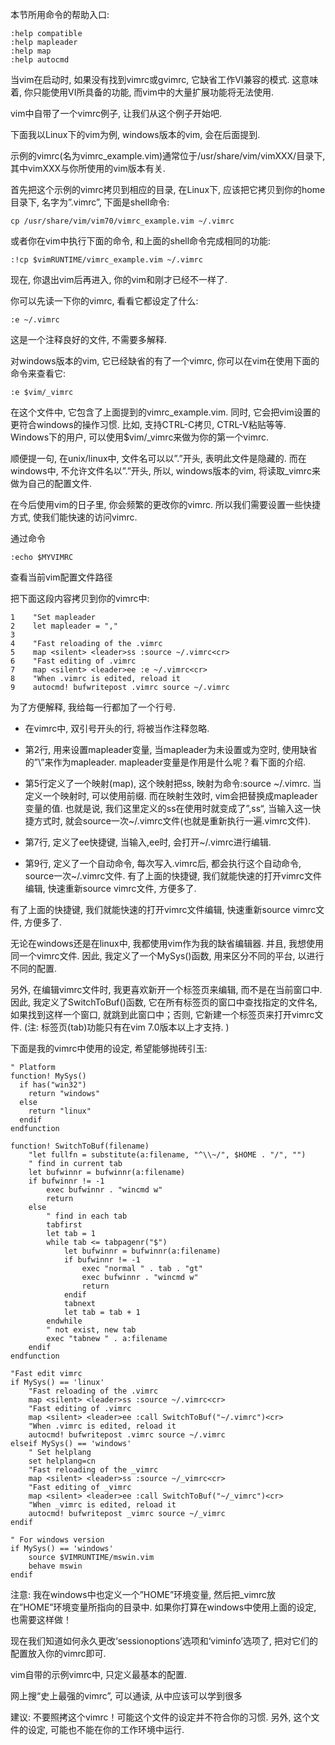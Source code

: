 本节所用命令的帮助入口: 

```
:help compatible
:help mapleader
:help map
:help autocmd 
```

当vim在启动时, 如果没有找到vimrc或gvimrc, 它缺省工作VI兼容的模式. 这意味着, 你只能使用VI所具备的功能, 而vim中的大量扩展功能将无法使用. 

vim中自带了一个vimrc例子, 让我们从这个例子开始吧. 

下面我以Linux下的vim为例, windows版本的vim, 会在后面提到. 

示例的vimrc(名为vimrc_example.vim)通常位于/usr/share/vim/vimXXX/目录下, 其中vimXXX与你所使用的vim版本有关. 

首先把这个示例的vimrc拷贝到相应的目录, 在Linux下, 应该把它拷贝到你的home目录下, 名字为”.vimrc”, 下面是shell命令: 

```
cp /usr/share/vim/vim70/vimrc_example.vim ~/.vimrc 
```

或者你在vim中执行下面的命令, 和上面的shell命令完成相同的功能: 

```
:!cp $vimRUNTIME/vimrc_example.vim ~/.vimrc 
```
现在, 你退出vim后再进入, 你的vim和刚才已经不一样了. 

你可以先读一下你的vimrc, 看看它都设定了什么: 

```
:e ~/.vimrc 
```

这是一个注释良好的文件, 不需要多解释. 

对windows版本的vim, 它已经缺省的有了一个vimrc, 你可以在vim在使用下面的命令来查看它: 

```
:e $vim/_vimrc 
```

在这个文件中, 它包含了上面提到的vimrc\_example.vim. 同时, 它会把vim设置的更符合windows的操作习惯. 比如, 支持CTRL-C拷贝, CTRL-V粘贴等等. Windows下的用户, 可以使用$vim/\_vimrc来做为你的第一个vimrc. 

顺便提一句, 在unix/linux中, 文件名可以以”.”开头, 表明此文件是隐藏的. 而在windows中, 不允许文件名以”.”开头, 所以, windows版本的vim, 将读取_vimrc来做为自己的配置文件. 

在今后使用vim的日子里, 你会频繁的更改你的vimrc. 所以我们需要设置一些快捷方式, 使我们能快速的访问vimrc. 

通过命令

```
:echo $MYVIMRC
```

查看当前vim配置文件路径

把下面这段内容拷贝到你的vimrc中: 

```
1    "Set mapleader
2    let mapleader = ","
3
4    "Fast reloading of the .vimrc
5    map <silent> <leader>ss :source ~/.vimrc<cr>
6    "Fast editing of .vimrc
7    map <silent> <leader>ee :e ~/.vimrc<cr>
8    "When .vimrc is edited, reload it
9    autocmd! bufwritepost .vimrc source ~/.vimrc 
```

为了方便解释, 我给每一行都加了一个行号. 

- 在vimrc中, 双引号开头的行, 将被当作注释忽略. 

- 第2行, 用来设置mapleader变量, 当mapleader为未设置或为空时, 使用缺省的”\”来作为mapleader. mapleader变量是作用是什么呢？看下面的介绍. 

- 第5行定义了一个映射(map), 这个映射把<leader>ss, 映射为命令:source \~/.vimrc<cr>. 当定义一个映射时, 可以使用<leader>前缀. 而在映射生效时, vim会把<leader>替换成mapleader变量的值. 也就是说, 我们这里定义的<leader>ss在使用时就变成了”,ss“, 当输入这一快捷方式时, 就会source一次\~/.vimrc文件(也就是重新执行一遍.vimrc文件). 

- 第7行, 定义了<leader>ee快捷键, 当输入,ee时, 会打开~/.vimrc进行编辑. 

- 第9行, 定义了一个自动命令, 每次写入.vimrc后, 都会执行这个自动命令, source一次\~/.vimrc文件. 
有了上面的快捷键, 我们就能快速的打开vimrc文件编辑, 快速重新source vimrc文件, 方便多了. 

有了上面的快捷键, 我们就能快速的打开vimrc文件编辑, 快速重新source vimrc文件, 方便多了. 

无论在windows还是在linux中, 我都使用vim作为我的缺省编辑器. 并且, 我想使用同一个vimrc文件. 因此, 我定义了一个MySys()函数, 用来区分不同的平台, 以进行不同的配置. 

另外, 在编辑vimrc文件时, 我更喜欢新开一个标签页来编辑, 而不是在当前窗口中. 因此, 我定义了SwitchToBuf()函数, 它在所有标签页的窗口中查找指定的文件名, 如果找到这样一个窗口, 就跳到此窗口中；否则, 它新建一个标签页来打开vimrc文件. (注: 标签页(tab)功能只有在vim 7.0版本以上才支持. )

下面是我的vimrc中使用的设定, 希望能够抛砖引玉: 

```
" Platform
function! MySys()
  if has("win32")
    return "windows"
  else
    return "linux"
  endif
endfunction

function! SwitchToBuf(filename)
    "let fullfn = substitute(a:filename, "^\\~/", $HOME . "/", "")
    " find in current tab
    let bufwinnr = bufwinnr(a:filename)
    if bufwinnr != -1
        exec bufwinnr . "wincmd w"
        return
    else
        " find in each tab
        tabfirst
        let tab = 1
        while tab <= tabpagenr("$")
            let bufwinnr = bufwinnr(a:filename)
            if bufwinnr != -1
                exec "normal " . tab . "gt"
                exec bufwinnr . "wincmd w"
                return
            endif
            tabnext
            let tab = tab + 1
        endwhile
        " not exist, new tab
        exec "tabnew " . a:filename
    endif
endfunction

"Fast edit vimrc
if MySys() == 'linux'
    "Fast reloading of the .vimrc
    map <silent> <leader>ss :source ~/.vimrc<cr>
    "Fast editing of .vimrc
    map <silent> <leader>ee :call SwitchToBuf("~/.vimrc")<cr>
    "When .vimrc is edited, reload it
    autocmd! bufwritepost .vimrc source ~/.vimrc
elseif MySys() == 'windows'
    " Set helplang
    set helplang=cn
    "Fast reloading of the _vimrc
    map <silent> <leader>ss :source ~/_vimrc<cr>
    "Fast editing of _vimrc
    map <silent> <leader>ee :call SwitchToBuf("~/_vimrc")<cr>
    "When _vimrc is edited, reload it
    autocmd! bufwritepost _vimrc source ~/_vimrc
endif

" For windows version
if MySys() == 'windows'
    source $VIMRUNTIME/mswin.vim
    behave mswin
endif 
```

注意: 我在windows中也定义一个”HOME”环境变量, 然后把_vimrc放在”HOME”环境变量所指向的目录中. 如果你打算在windows中使用上面的设定, 也需要这样做！

现在我们知道如何永久更改‘sessionoptions’选项和‘viminfo’选项了, 把对它们的配置放入你的vimrc即可. 

vim自带的示例vimrc中, 只定义最基本的配置. 

网上搜“史上最强的vimrc”, 可以通读, 从中应该可以学到很多

建议: 不要照拷这个vimrc！可能这个文件的设定并不符合你的习惯. 另外, 这个文件的设定, 可能也不能在你的工作环境中运行. 